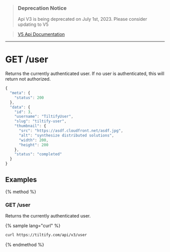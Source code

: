 >### Deprecation Notice
>Api V3 is being deprecated on July 1st, 2023. Please consider updating to V5

>[V5 Api Documentation](https://v5api.tiltify.com/api/public)

-----

# GET /user

Returns the currently authenticated user.
If no user is authenticated, this will return not authorized.

```js
{
  "meta": {
    "status": 200
  },
  "data": {
    "id": 3,
    "username": "TiltifyUser",
    "slug": "tiltify-user",
    "thumbnail": {
      "src": "https://asdf.cloudfront.net/asdf.jpg",
      "alt": "synthesize distributed solutions",
      "width": 200,
      "height": 200
    },
    "status": "completed"
  }
}
```

## Examples

{% method %}
### GET /user
Returns the currently authenticated user.

{% sample lang="curl" %}
```bash
curl https://tiltify.com/api/v3/user
```

{% endmethod %}
